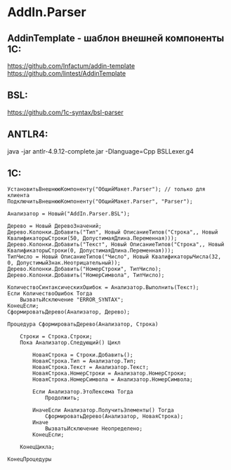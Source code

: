 # AddIn.Parser

## AddinTemplate - шаблон внешней компоненты 1С:
https://github.com/Infactum/addin-template  
https://github.com/lintest/AddinTemplate  

## BSL:
https://github.com/1c-syntax/bsl-parser


## ANTLR4:  
java -jar antlr-4.9.12-complete.jar -Dlanguage=Cpp BSLLexer.g4

## 1С:  
```
УстановитьВнешнююКомпоненту("ОбщийМакет.Parser"); // только для клиента
ПодключитьВнешнююКомпоненту("ОбщийМакет.Parser", "Parser");

Анализатор = Новый("AddIn.Parser.BSL");

Дерево = Новый ДеревоЗначений;
Дерево.Колонки.Добавить("Тип", Новый ОписаниеТипов("Строка",, Новый КвалификаторыСтроки(50, ДопустимаяДлина.Переменная)));
Дерево.Колонки.Добавить("Текст", Новый ОписаниеТипов("Строка",, Новый КвалификаторыСтроки(0, ДопустимаяДлина.Переменная)));
ТипЧисло = Новый ОписаниеТипов("Число", Новый КвалификаторыЧисла(32, 0, ДопустимыйЗнак.Неотрицательный));
Дерево.Колонки.Добавить("НомерСтроки", ТипЧисло);
Дерево.Колонки.Добавить("НомерСимвола", ТипЧисло);

КоличествоСинтаксическихОшибок = Анализатор.Выполнить(Текст);
Если КоличествоОшибок Тогда 
	ВызватьИсключение "ERROR_SYNTAX";
КонецЕсли;
СформироватьДерево(Анализатор, Дерево);

Процедура СформироватьДерево(Анализатор, Строка)
	
	Строки = Строка.Строки;
	Пока Анализатор.Следующий() Цикл 
		
		НоваяСтрока = Строки.Добавить();
		НоваяСтрока.Тип = Анализатор.Тип;
		НоваяСтрока.Текст = Анализатор.Текст;
		НоваяСтрока.НомерСтроки = Анализатор.НомерСтроки;
		НоваяСтрока.НомерСимвола = Анализатор.НомерСимвола;

		Если Анализатор.ЭтоЛексема Тогда 
			Продолжить;

		ИначеЕсли Анализатор.ПолучитьЭлементы() Тогда 
			СформироватьДерево(Анализатор, НоваяСтрока);
		Иначе 
			ВызватьИсключение Неопределено;
		КонецЕсли;
		
	КонецЦикла;
	
КонецПроцедуры
```	